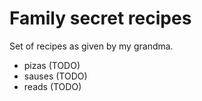 # Family secret recipes

Set of recipes as given by my grandma. 

* pizas (TODO)
* sauses (TODO)
* reads (TODO)